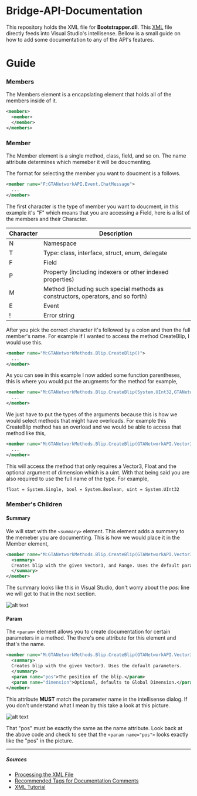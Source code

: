 # Bridge-API-Documentation
This repository holds the XML file for **Bootstrapper.dll**. This [XML](./Bootstrapper.xml) file directly feeds into Visual Studio's intellisense. Bellow is a small guide on how to add some documentation to any of the API's features.

# Guide
### Members
The Members element is a encapslating element that holds all of the members inside of it.
```xml
<members>
  <member>
  </member>
</members>
```
### Member
The Member element is a single method, class, field, and so on. The name attribute determines which memeber it will be doucmenting.

The format for selecting the member you want to doucment is a follows.

```xml
<member name="F:GTANetworkAPI.Event.ChatMessage">
  ...
</member>
```

The first character is the type of member you want to doucment, in this example it's "F" which means that you are accessing a Field, here is a list of the members and their Character.


| Character | Description |
|--- |---|
| N | Namespace |
| T | Type: class, interface, struct, enum, delegate |
| F | Field |
| P | Property (including indexers or other indexed properties) |
| M | Method (including such special methods as constructors, operators, and so forth)  |   
| E | Event |
| ! | Error string |


After you pick the correct character it's followed by a colon and then the full member's name. For example if I wanted to access the method CreateBlip, I would use this.

```xml
<member name="M:GTANetworkMethods.Blip.CreateBlip()">
  ...
</member>
```
As you can see in this example I now added some function parentheses, this is where you would put the arugments for the method for example,

```xml
<member name="M:GTANetworkMethods.Blip.CreateBlip(System.UInt32,GTANetworkAPI.Vector3,System.Single,System.Byte,System.String,System.Byte,System.Single,System.Boolean,System.Int16,System.UInt32)">
  ...
</member>
```
We just have to put the types of the arguments because this is how we would select methods that might have overloads. For example this CreateBlip method has an overload and we would be able to access that method like this,

```xml
<member name="M:GTANetworkMethods.Blip.CreateBlip(GTANetworkAPI.Vector3,System.Single,System.UInt32)">
  ...
</member>
```
This will access the method that only requires a Vector3, Float and the optional argument of dimension which is a uint. With that being said you are also required to use the full name of the type. For example, 

`
float = System.Single, bool = System.Boolean, uint = System.UInt32
`
### Member's Children

#### Summary

We will start with the `<summary>` element. This element adds a summery to the memeber you are documenting. This is how we would place it in the Member element,

```xml
<member name="M:GTANetworkMethods.Blip.CreateBlip(GTANetworkAPI.Vector3,System.Single,System.UInt32)">
  <summary>
  Creates blip with the given Vector3, and Range. Uses the default parameters.
  </summary>
</member>
```
The summary looks like this in Visual Studio, don't worry about the *pos:* line we will get to that in the next section.

![alt text](https://i.imgur.com/3MV9rQt.png)

#### Param

The `<param>` element allows you to create documentation for certain parameters in a method. The there's one attribute for this element and that's the name. 

```xml
<member name="M:GTANetworkMethods.Blip.CreateBlip(GTANetworkAPI.Vector3,System.UInt32)">
  <summary>
  Creates blip with the given Vector3. Uses the default parameters.
  </summary>
  <param name="pos">The position of the blip.</param>
  <param name="dimension">Optional, defaults to Global Dimension.</param>
</member>
```

This attribute **MUST** match the parameter name in the intellisense dialog. If you don't understand what I mean by this take a look at this picture. 

![alt text](https://i.imgur.com/QcDsvle.png)

That "pos" must be exactly the same as the name attribute. Look back at the above code and check to see that the `<param name="pos">` looks exactly like the "pos" in the picture.

---

##### Sources

* [Processing the XML File](https://docs.microsoft.com/en-us/dotnet/csharp/programming-guide/xmldoc/processing-the-xml-file)
* [Recommended Tags for Documentation Comments](https://docs.microsoft.com/en-us/dotnet/csharp/programming-guide/xmldoc/recommended-tags-for-documentation-comments)
* [XML Tutorial](https://www.w3schools.com/xml/default.asp)
